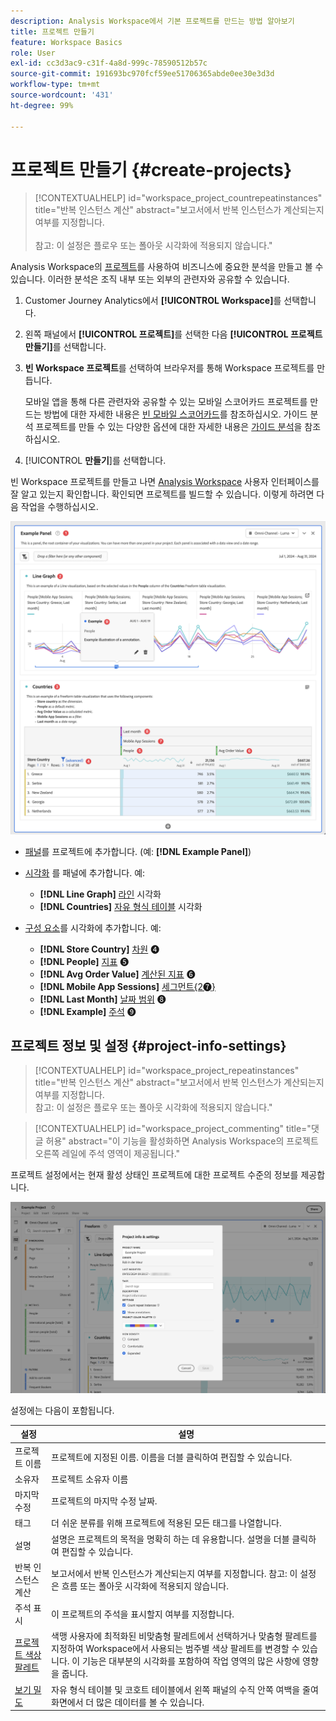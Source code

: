 ```yaml
---
description: Analysis Workspace에서 기본 프로젝트를 만드는 방법 알아보기
title: 프로젝트 만들기
feature: Workspace Basics
role: User
exl-id: cc3d3ac9-c31f-4a8d-999c-78590512b57c
source-git-commit: 191693bc970fcf59ee51706365abde0ee30e3d3d
workflow-type: tm+mt
source-wordcount: '431'
ht-degree: 99%

---
```


# 프로젝트 만들기 {#create-projects}

<!-- markdownlint-disable MD034 -->

>[!CONTEXTUALHELP]
>id="workspace_project_countrepeatinstances"
>title="반복 인스턴스 계산"
>abstract="보고서에서 반복 인스턴스가 계산되는지 여부를 지정합니다.<br/><br/>참고: 이 설정은 플로우 또는 폴아웃 시각화에 적용되지 않습니다."

<!-- markdownlint-enable MD034 -->


Analysis Workspace의 [프로젝트](/help/analysis-workspace/build-workspace-project/freeform-overview.md)를 사용하여 비즈니스에 중요한 분석을 만들고 볼 수 있습니다.  이러한 분석은 조직 내부 또는 외부의 관련자와 공유할 수 있습니다.

1. Customer Journey Analytics에서 **[!UICONTROL Workspace]**&#x200B;를 선택합니다.

1. 왼쪽 패널에서 **[!UICONTROL 프로젝트]**&#x200B;를 선택한 다음 **[!UICONTROL 프로젝트 만들기]**&#x200B;를 선택합니다.

1. **빈 Workspace 프로젝트**&#x200B;를 선택하여 브라우저를 통해 Workspace 프로젝트를 만듭니다.

   모바일 앱을 통해 다른 관련자와 공유할 수 있는 모바일 스코어카드 프로젝트를 만드는 방법에 대한 자세한 내용은 [빈 모바일 스코어카드](/help/mobile-app/curator.md)를 참조하십시오. 가이드 분석 프로젝트를 만들 수 있는 다양한 옵션에 대한 자세한 내용은 [가이드 분석](/help/guided-analysis/overview.md)을 참조하십시오.

1. [!UICONTROL **만들기**]&#x200B;를 선택합니다.


빈 Workspace 프로젝트를 만들고 나면 [Analysis Workspace](/help/analysis-workspace/home.md) 사용자 인터페이스를 잘 알고 있는지 확인합니다. 확인되면 프로젝트를 빌드할 수 있습니다. 이렇게 하려면 다음 작업을 수행하십시오.

![Example project](assets/example-project.png)

* [패널](/help/analysis-workspace/c-panels/panels.md)를 프로젝트에 추가합니다. (예: **[!DNL Example Panel]**)

* [시각화](/help/analysis-workspace/visualizations/freeform-analysis-visualizations.md) 를 패널에 추가합니다. 예:
   * **[!DNL Line Graph]** [라인](/help/analysis-workspace/visualizations/line.md) 시각화
   * **[!DNL Countries]** [자유 형식 테이블](/help/analysis-workspace/visualizations/freeform-table/freeform-table.md) 시각화
* [구성 요소](/help/components/overview.md)를 시각화에 추가합니다. 예:
   * **[!DNL Store Country]** [차원](/help/components/dimensions/overview.md) ➍
   * **[!DNL People]** [지표](/help/components/apply-create-metrics.md) ➎
   * **[!DNL Avg Order Value]** [계산된 지표](/help/components/calc-metrics/calc-metr-overview.md) ➏
   * **[!DNL Mobile App Sessions]** [세그먼트{2➐}](/help/components/filters/filters-overview.md)
   * **[!DNL Last Month]** [날짜 범위](/help/components/date-ranges/overview.md) ➑
   * **[!DNL Example]** [주석](/help/components/annotations/overview.md) ➒


## 프로젝트 정보 및 설정 {#project-info-settings}

<!-- markdownlint-disable MD034 -->

>[!CONTEXTUALHELP]
>id="workspace_project_repeatinstances"
>title="반복 인스턴스 계산"
>abstract="보고서에서 반복 인스턴스가 계산되는지 여부를 지정합니다.<br/>참고: 이 설정은 플로우 또는 폴아웃 시각화에 적용되지 않습니다."

<!-- markdownlint-enable MD034 -->

<!-- markdownlint-disable MD034 -->

>[!CONTEXTUALHELP]
>id="workspace_project_commenting"
>title="댓글 허용"
>abstract="이 기능을 활성화하면 Analysis Workspace의 프로젝트 오른쪽 레일에 주석 영역이 제공됩니다."

<!-- markdownlint-enable MD034 -->


프로젝트 설정에서는 현재 활성 상태인 프로젝트에 대한 프로젝트 수준의 정보를 제공합니다.

![The Project Info &amp; Settings window.](./assets/projectinfo.png)

설정에는 다음이 포함됩니다.

| 설정 | 설명 |
|---|---|
| 프로젝트 이름 | 프로젝트에 지정된 이름. 이름을 더블 클릭하여 편집할 수 있습니다. |
| 소유자 | 프로젝트 소유자 이름 |
| 마지막 수정 | 프로젝트의 마지막 수정 날짜. |
| 태그 | 더 쉬운 분류를 위해 프로젝트에 적용된 모든 태그를 나열합니다. |
| 설명 | 설명은 프로젝트의 목적을 명확히 하는 데 유용합니다. 설명을 더블 클릭하여 편집할 수 있습니다. |
| 반복 인스턴스 계산 | 보고서에서 반복 인스턴스가 계산되는지 여부를 지정합니다. 참고: 이 설정은 흐름 또는 폴아웃 시각화에 적용되지 않습니다. |
| 주석 표시 | 이 프로젝트의 주석을 표시할지 여부를 지정합니다. |
| [프로젝트 색상 팔레트](/help/analysis-workspace/build-workspace-project/color-palettes.md) | 색맹 사용자에 최적화된 비맞춤형 팔레트에서 선택하거나 맞춤형 팔레트를 지정하여 Workspace에서 사용되는 범주별 색상 팔레트를 변경할 수 있습니다. 이 기능은 대부분의 시각화를 포함하여 작업 영역의 많은 사항에 영향을 줍니다. |
| [보기 밀도](/help/analysis-workspace/build-workspace-project/view-density.md) | 자유 형식 테이블 및 코호트 테이블에서 왼쪽 패널의 수직 안쪽 여백을 줄여 화면에서 더 많은 데이터를 볼 수 있습니다. |

<!--

Add this to the table above - exchange - for pipe: (End of April, 2025 when project commenting is GA)

Allow commenting - When this option is enabled, a comments area is available in the right rail of the project in Analysis Workspace. For more information, see [Add and manage comments in projects](/help/analysis-workspace/build-workspace-project/comment-projects.md). 

-->



